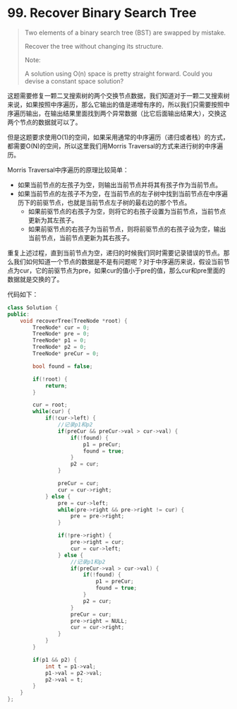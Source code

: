 # 99. Recover Binary Search Tree

> Two elements of a binary search tree \(BST\) are swapped by mistake.
>
> Recover the tree without changing its structure.
>
> Note:
>
> A solution using O\(n\) space is pretty straight forward. Could you devise a constant space solution?

这题需要修复一颗二叉搜索树的两个交换节点数据，我们知道对于一颗二叉搜索树来说，如果按照中序遍历，那么它输出的值是递增有序的，所以我们只需要按照中序遍历输出，在输出结果里面找到两个异常数据（比它后面输出结果大），交换这两个节点的数据就可以了。

但是这题要求使用O\(1\)的空间，如果采用通常的中序遍历（递归或者栈）的方式，都需要O\(N\)的空间，所以这里我们用Morris Traversal的方式来进行树的中序遍历。

Morris Traversal中序遍历的原理比较简单：

* 如果当前节点的左孩子为空，则输出当前节点并将其有孩子作为当前节点。
* 如果当前节点的左孩子不为空，在当前节点的左子树中找到当前节点在中序遍历下的前驱节点，也就是当前节点左子树的最右边的那个节点。
  * 如果前驱节点的右孩子为空，则将它的右孩子设置为当前节点，当前节点更新为其左孩子。
  * 如果前驱节点的右孩子为当前节点，则将前驱节点的右孩子设为空，输出当前节点，当前节点更新为其右孩子。

重复上述过程，直到当前节点为空，递归的时候我们同时需要记录错误的节点。那么我们如何知道一个节点的数据是不是有问题呢？对于中序遍历来说，假设当前节点为cur，它的前驱节点为pre，如果cur的值小于pre的值，那么cur和pre里面的数据就是交换的了。

代码如下：

```cpp
class Solution {
public:
    void recoverTree(TreeNode *root) {
        TreeNode* cur = 0;
        TreeNode* pre = 0;
        TreeNode* p1 = 0;
        TreeNode* p2 = 0;
        TreeNode* preCur = 0;

        bool found = false;

        if(!root) {
            return;
        }

        cur = root;
        while(cur) {
            if(!cur->left) {
                //记录p1和p2
                if(preCur && preCur->val > cur->val) {
                    if(!found) {
                        p1 = preCur;
                        found = true;
                    }
                    p2 = cur;
                }

                preCur = cur;
                cur = cur->right;
            } else {
                pre = cur->left;
                while(pre->right && pre->right != cur) {
                    pre = pre->right;
                }

                if(!pre->right) {
                    pre->right = cur;
                    cur = cur->left;
                } else {
                    //记录p1和p2
                    if(preCur->val > cur->val) {
                        if(!found) {
                            p1 = preCur;
                            found = true;
                        }
                        p2 = cur;
                    }
                    preCur = cur;
                    pre->right = NULL;
                    cur = cur->right;
                }
            }
        }

        if(p1 && p2) {
            int t = p1->val;
            p1->val = p2->val;
            p2->val = t;
        }
    }
};
```

